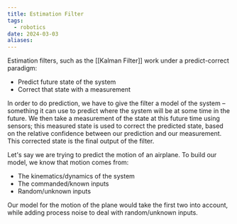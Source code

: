```yaml
---
title: Estimation Filter
tags:
  - robotics
date: 2024-03-03
aliases:
---
```

Estimation filters, such as the [[Kalman Filter]] work under a predict-correct paradigm:
- Predict future state of the system
- Correct that state with a measurement

In order to do prediction, we have to give the filter a model of the system – something it can use to predict where the system will be at some time in the future. We then take a measurement of the state at this future time using sensors; this measured state is used to correct the predicted state, based on the relative confidence between our prediction and our measurement. This corrected state is the final output of the filter.

Let's say we are trying to predict the motion of an airplane. To build our model, we know that motion comes from:
- The kinematics/dynamics of the system
- The commanded/known inputs
- Random/unknown inputs

Our model for the motion of the plane would take the first two into account, while adding process noise to deal with random/unknown inputs.